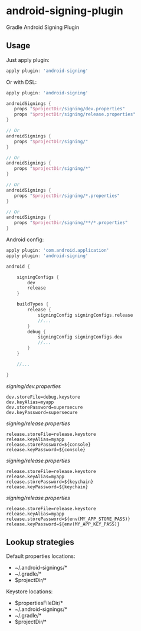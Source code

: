 # android-signing-plugin
Gradle Android Signing Plugin

## Usage

Just apply plugin:
```groovy
apply plugin: 'android-signing'
```

Or with DSL:
```groovy
apply plugin: 'android-signing'

androidSignings {
   props "$projectDir/signing/dev.properties" 
   props "$projectDir/signing/release.properties" 
}

// Or
androidSignings {
   props "$projectDir/signing/" 
}

// Or
androidSignings {
   props "$projectDir/signing/*" 
}

// Or
androidSignings {
   props "$projectDir/signing/*.properties" 
}

// Or
androidSignings {
   props "$projectDir/signing/**/*.properties" 
}
```

Android config:
```groovy
apply plugin: 'com.android.application'
apply plugin: 'android-signing'

android {

    signingConfigs {
        dev
        release
    }

    buildTypes {
        release {
            signingConfig signingConfigs.release
            //...
        }
        debug {
            signingConfig signingConfigs.dev
            //...
        }
    }

    //...

}
```

_signing/dev.properties_
```properties
dev.storeFile=debug.keystore
dev.keyAlias=myapp
dev.storePassword=supersecure
dev.keyPassword=supersecure
```

_signing/release.properties_
```properties
release.storeFile=release.keystore
release.keyAlias=myapp
release.storePassword=${console}
release.keyPassword=${console}
```

_signing/release.properties_
```properties
release.storeFile=release.keystore
release.keyAlias=myapp
release.storePassword=${keychain}
release.keyPassword=${keychain}
```

_signing/release.properties_
```properties
release.storeFile=release.keystore
release.keyAlias=myapp
release.storePassword=${env(MY_APP_STORE_PASS)}
release.keyPassword=${env(MY_APP_KEY_PASS)}
```

## Lookup strategies

Default properties locations:
 - ~/.android-signings/*
 - ~/.gradle/*
 - $projectDir/*

Keystore locations:
 - $propertiesFileDir/*
 - ~/.android-signings/*
 - ~/.gradle/*
 - $projectDir/*
 